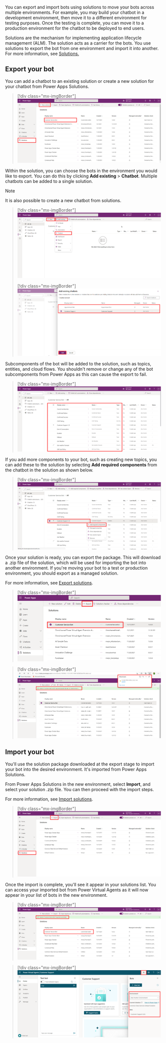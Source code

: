 You can export and import bots using solutions to move your bots across multiple environments. For example, you may build your chatbot in a development environment, then move it to a different environment for testing purposes. Once the testing is complete, you can move it to a production environment for the chatbot to be deployed to end users.

Solutions are the mechanism for implementing application lifecycle management (ALM). The solution acts as a carrier for the bots. You use solutions to export the bot from one environment and import it into another. For more information, see [Solutions.](/powerapps/maker/data-platform/solutions-overview/?azure-portal=true)

## Export your bot

You can add a chatbot to an existing solution or create a new solution for your chatbot from Power Apps Solutions.

> [!div class="mx-imgBorder"]
> [![Screenshot of Power Apps Solutions page with the New solution button and Customer service bot highlighted.](../media/solution.png)](../media/solution.png#lightbox)

Within the solution, you can choose the bots in the environment you would like to export. You can do this by clicking **Add existing** > **Chatbot**. Multiple chatbots can be added to a single solution.

> [!Note]
> It is also possible to create a new chatbot from solutions.

> [!div class="mx-imgBorder"]
> [![Screenshot of Power Apps solution with the Add existing menu expanded and Chatbot selected.](../media/add-existing.png)](../media/add-existing.png#lightbox)
>
> [!div class="mx-imgBorder"]
> [![Screenshot of Power Apps Add existing chatbots dialog showing the list of existing chatbots.](../media/existing.png)](../media/existing.png#lightbox)

Subcomponents of the bot will be added to the solution, such as topics, entities, and cloud flows. You shouldn't remove or change any of the bot subcomponents from Power Apps as this can cause the export to fail.

> [!div class="mx-imgBorder"]
> [![Screenshot of Power Apps showing a list of all the customer service bot's subcomponents.](../media/components.png)](../media/components.png#lightbox)

If you add more components to your bot, such as creating new topics, you can add these to the solution by selecting **Add required components** from the chatbot in the solution as shown below.

> [!div class="mx-imgBorder"]
> [![Screenshot of the list of customer service bot components with the customer support component selected to show the Add required components option.](../media/add-required.png)](../media/add-required.png#lightbox)

Once your solution is ready, you can export the package. This will download a .zip file of the solution, which will be used for importing the bot into another environment. If you're moving your bot to a test or production environment, you should export as a managed solution.

For more information, see [Export solutions](/powerapps/maker/data-platform/export-solutions/?azure-portal=true).

> [!div class="mx-imgBorder"]
> [![Screenshot of Power Apps solutions list showing customer service bot selected and the export button highlighted.](../media/export.png)](../media/export.png#lightbox)

> [!div class="mx-imgBorder"]
> [![Screenshot of Power Apps showing the message Solution "customer service bot" exported successfully and will download soon, and the downloads dialog.](../media/download.png)](../media/download.png#lightbox)

## Import your bot

You'll use the solution package downloaded at the export stage to import your bot into the desired environment. It's imported from Power Apps Solutions.

From Power Apps Solutions in the new environment, select **Import**, and select your solution .zip file. You can then proceed with the import steps.

For more information, see [Import solutions](/powerapps/maker/data-platform/import-update-export-solutions/?azure-portal=true).

> [!div class="mx-imgBorder"]
> [![Screenshot of Power Apps solutions page with the import button highlighted.](../media/import.png)](../media/import.png#lightbox)

Once the import is complete, you'll see it appear in your solutions list. You can access your imported bot from Power Virtual Agents as it will now appear in your list of bots in the new environment.

> [!div class="mx-imgBorder"]
> [![Screenshot of Power Apps with the message Solution "Customer service bot" imported successfully.](../media/imported.png)](../media/imported.png#lightbox)

> [!div class="mx-imgBorder"]
> [![Screenshot of Power Virtual Agents showing the list of bots expanded and the environment section highlighted.](../media/environment.png)](../media/environment.png#lightbox)
